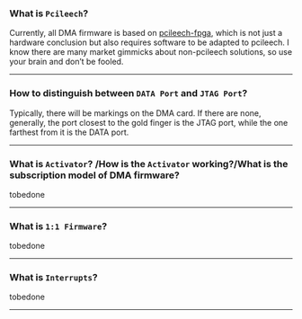 ### What is `Pcileech`?

Currently, all DMA firmware is based on [pcileech-fpga](https://github.com/ufrisk/pcileech-fpga), which is not just a hardware conclusion but also requires software to be adapted to pcileech. I know there are many market gimmicks about non-pcileech solutions, so use your brain and don’t be fooled.

---

### How to distinguish between `DATA Port` and `JTAG Port`?

Typically, there will be markings on the DMA card. If there are none, generally, the port closest to the gold finger is the JTAG port, while the one farthest from it is the DATA port.

---

### What is `Activator`? /How is the `Activator` working?/What is the subscription model of DMA firmware?

tobedone

---

### What is `1:1 Firmware`?
tobedone

---

### What is `Interrupts`? 

tobedone

---









